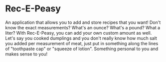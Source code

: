 # Rec-E-Peasy

An application that allows you to add and store recipes that you want! Don't know the exact measurements? What's an ounce? What's a pound? What a liter? With Rec-E-Peasy, you can add your own custom amount as well. Let's say you cooked dumplings and you don't really know how much salt you added per measurement of meat, just put in something along the lines of "toothpaste cap" or "squeeze of lotion". Something personal to you and makes sense to you!

